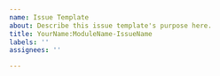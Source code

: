 ```yaml
---
name: Issue Template
about: Describe this issue template's purpose here.
title: YourName:ModuleName-IssueName
labels: ''
assignees: ''

---
```



